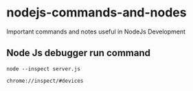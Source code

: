 # nodejs-commands-and-nodes
Important commands and notes useful in NodeJs Development

## Node Js debugger run command

`node --inspect server.js`

`chrome://inspect/#devices`
